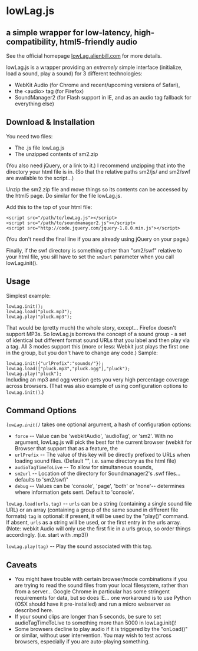 lowLag.js
=========
a simple wrapper for low-latency, high-compatibility, html5-friendly audio
--------------------------------------------------------------------------
See the official homepage [lowLag.alienbill.com](http://lowlag.alienbill.com/) for more details.

lowLag.js is a wrapper providing an *extremely* simple interface (initialize, load a sound, play a sound) for 3 different technologies:

*   WebKit Audio (for Chrome and recent/upcoming versions of Safari),
*   the &lt;audio&gt; tag (for Firefox)
*   SoundManager2 (for Flash support in IE, and as an audio tag fallback for everything else)

Download & Installation
-----------------------
You need two files:

*   The .js file lowLag.js
*   The unzipped contents of sm2.zip

(You also need jQuery, or a link to it.) I recommend unzipping that into the directory your html file is in. (So that the relative paths sm2/js/ and sm2/swf are available to the script...)

Unzip the sm2.zip file and move things so its contents can be accessed by the html5 page. Do similar for the file lowLag.js.

Add this to the top of your html file:

`<script src="/path/to/lowLag.js"></script>`  
`<script src="/path/to/soundmanager2.js"></script>`  
`<script src="http://code.jquery.com/jquery-1.8.0.min.js"></script>`  

(You don't need the final line if you are already using jQuery on your page.)

Finally, if the swf directory is something other than "sm2/swf" relative to your html file, you sill have to set the `sm2url` parameter when you call lowLag.init().

Usage
---------------
Simplest example:

`lowLag.init();`  
`lowLag.load("pluck.mp3");`  
`lowLag.play("pluck.mp3");`  

That would be (pretty much) the whole story, except... Firefox doesn't support MP3s. So lowLag.js borrows the concept of a sound group - a set of identical but different format sound URLs that you label and then play via a tag. All 3 modes support this (more or less: Webkit just plays the first one in the group, but you don't have to change any code.) Sample:

`lowLag.init({"urlPrefix":"sounds/"});`  
`lowLag.load(["pluck.mp3","pluck.ogg"],"pluck");`  
`lowLag.play("pluck");`  
Including an mp3 and ogg version gets you very high percentage coverage across browsers.  (That was also example of using configuration options to `lowLag.init()`.)

Command Options
---------------
*`lowLag.init()`* takes one optional argument, a hash of configuration options:

*   `force` -- Value can be 'webkitAudio', 'audioTag', or 'sm2'. With no argument, lowLag.js will pick the best for the current browser (webkit for Browser that support that as a feature, the <audio> tag if it detects Firefox (preferred over SoundManager2 for performance reasons) and finally SoundManager2, which will first try Flash and fallback to the <audio> tag.)
*   `urlPrefix` -- The value of this key will be directly prefixed to URLs when loading sound files. (Default "", i.e. same directory as the html file)
*   `audioTagTimeToLive` -- To allow for simultaneous sounds, <audio> tags are cloned and then destroyed. This value is the time (in millis) before the file is destroyed. Default is 5000, or 5 seconds: if your clips are longer than that you may wish to adjust this value accordingly.
*   `sm2url` -- 
Location of the directory for Soundmanager2's .swf files... defaults to 'sm2/swf/'
*   `debug` -- 
Values can be 'console', 'page', 'both' or 'none'-- determines where information gets sent. Default to 'console'.

`lowLag.load(urls,tag)` -- `urls` can be a string (containing a single sound file URL) or an array (containing a group of the same sound in different file formats) `tag` is optional: if present, it will be used by the "play()" command. If absent, `urls` as a string will be used, or the first entry in the urls array. (Note: webkit Audio will only use the first file in a urls group, so order things accordingly. (i.e. start with .mp3))

`lowLag.play(tag)` -- Play the sound associated with this tag.

Caveats
-------
*   You might have trouble with certain browser/mode combinations if you are trying to read the sound files from your local filesystem, rather than from a server... Google Chrome in particular has some stringent requirements for data, but so does IE... one workaround is to use Python (OSX should have it pre-installed) and run a micro webserver as described here.
*   If your sound clips are longer than 5 seconds, be sure to set audioTagTimeToLive to something more than 5000 in lowLag.init()!
*   Some browsers decline to play audio if it is triggered by the "onLoad()" or similar, without user intervention. You may wish to test across browsers, especially if you are auto-playing something.